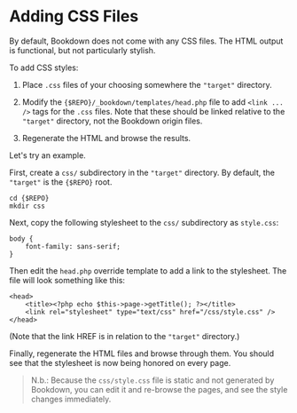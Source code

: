 # Adding CSS Files

By default, Bookdown does not come with any CSS files. The HTML output is functional, but not particularly stylish.

To add CSS styles:

1. Place `.css` files of your choosing somewhere the `"target"` directory.

2. Modify the `{$REPO}/_bookdown/templates/head.php` file to add `<link ... />` tags for the `.css` files. Note that these should be linked relative to the `"target"` directory, not the Bookdown origin files.

3. Regenerate the HTML and browse the results.

Let's try an example.

First, create a `css/` subdirectory in the `"target"` directory. By default, the `"target"` is the `{$REPO}` root.

    cd {$REPO}
    mkdir css

Next, copy the following stylesheet to the `css/` subdirectory as `style.css`:

    body {
        font-family: sans-serif;
    }

Then edit the `head.php` override template to add a link to the stylesheet. The file will look something like this:

    <head>
        <title><?php echo $this->page->getTitle(); ?></title>
        <link rel="stylesheet" type="text/css" href="/css/style.css" />
    </head>

(Note that the link HREF is in relation to the `"target"` directory.)

Finally, regenerate the HTML files and browse through them. You should see that the stylesheet is now being honored on every page.

> N.b.: Because the `css/style.css` file is static and not generated by Bookdown, you can edit it and re-browse the pages, and see the style changes immediately.
